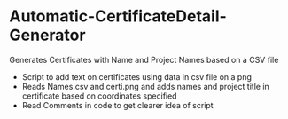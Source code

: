 # Automatic-CertificateDetail-Generator
Generates Certificates with Name and Project Names based on a CSV file

- Script to add text on certificates using data in csv file on a png
- Reads Names.csv and certi.png and adds names and project title in certificate based on coordinates specified
- Read Comments in code to get clearer idea of script
